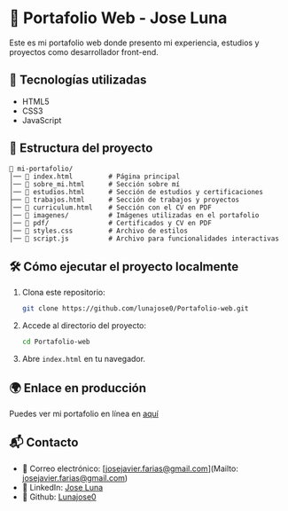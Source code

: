 # 📌 Portafolio Web - Jose Luna

Este es mi portafolio web donde presento mi experiencia, estudios y proyectos como desarrollador front-end. 

## 🚀 Tecnologías utilizadas
- HTML5
- CSS3
- JavaScript

## 📂 Estructura del proyecto
```
📁 mi-portafolio/
│── 📄 index.html         # Página principal
│── 📄 sobre_mi.html      # Sección sobre mí
│── 📄 estudios.html      # Sección de estudios y certificaciones
├── 📄 trabajos.html      # Sección de trabajos y proyectos
│── 📄 curriculum.html    # Sección con el CV en PDF
│── 📂 imagenes/          # Imágenes utilizadas en el portafolio
│── 📂 pdf/               # Certificados y CV en PDF
│── 📄 styles.css         # Archivo de estilos
│── 📄 script.js          # Archivo para funcionalidades interactivas
```

## 🛠️ Cómo ejecutar el proyecto localmente
1. Clona este repositorio:
   ```bash
   git clone https://github.com/lunajose0/Portafolio-web.git
   ```
2. Accede al directorio del proyecto:
   ```bash
   cd Portafolio-web
   ``` 
3. Abre `index.html` en tu navegador. 

## 🌍 Enlace en producción 
Puedes ver mi portafolio en línea en [aquí](https://github.com/lunajose0/Portafolio-web)

## 📬 Contacto 
- 📧 Correo electrónico: [josejavier.farias@gmail.com](Mailto: josejavier.farias@gmail.com) 
- 💼 LinkedIn: [Jose Luna](https://www.linkedin.com/in/jose-luna-br10/) 
- 🐙 Github: [Lunajose0](https://github.com/lunajose0) 
